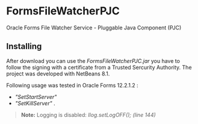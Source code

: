 # FormsFileWatcherPJC
Oracle Forms File Watcher Service - Pluggable Java Component (PJC)

## Installing 
After download you can use the *FormsFileWatcherPJC.jar* you have to follow the signing with a certificate from a Trusted Sercurity Authority. 
The project was developed with NetBeans 8.1.

Following usage was tested in Oracle Forms 12.2.1.2 :

- *"SetStartServer"*
- *"SetKillServer"* .

>**Note:**
>Logging is disabled: *Ilog.setLogOFF(); (line 144)*
